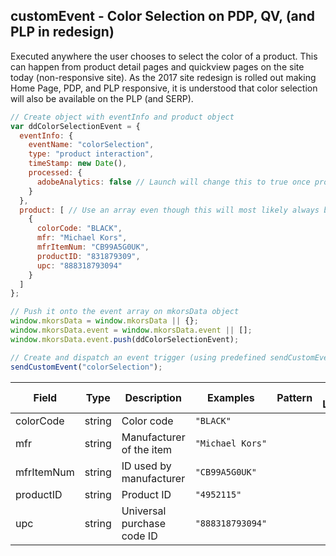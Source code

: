 ## customEvent - Color Selection on PDP, QV, (and PLP in redesign)
Executed anywhere the user chooses to select the color of a product. This can happen from product detail pages and quickview pages on the site today (non-responsive site). As the 2017 site redesign is rolled out making Home Page, PDP, and PLP responsive, it is understood that color selection will also be available on the PLP (and SERP).

```javascript
// Create object with eventInfo and product object
var ddColorSelectionEvent = {
  eventInfo: {
    eventName: "colorSelection",
    type: "product interaction",
    timeStamp: new Date(),
    processed: {
      adobeAnalytics: false // Launch will change this to true once processed
    }
  },
  product: [ // Use an array even though this will most likely always be a single item
    {
      colorCode: "BLACK",
      mfr: "Michael Kors",
      mfrItemNum: "CB99A5G0UK",
      productID: "831879309",
      upc: "888318793094"
    }
  ]
};

// Push it onto the event array on mkorsData object
window.mkorsData = window.mkorsData || {};
window.mkorsData.event = window.mkorsData.event || [];
window.mkorsData.event.push(ddColorSelectionEvent);

// Create and dispatch an event trigger (using predefined sendCustomEvent function)
sendCustomEvent("colorSelection");
```

|Field|Type|Description|Examples|Pattern|Min Length|Max Length|Min|Max|Multiple Of|
|-----|----|-----------|--------|-------|----------|----------|---|---|-----------|
|colorCode|string|Color code|`"BLACK"`|||||||
|mfr|string|Manufacturer of the item|`"Michael Kors"`|||||||
|mfrItemNum|string|ID used by manufacturer|`"CB99A5G0UK"`|||||||
|productID|string|Product ID|`"4952115"`|||||||
|upc|string|Universal purchase code ID|`"888318793094"`|||||||
